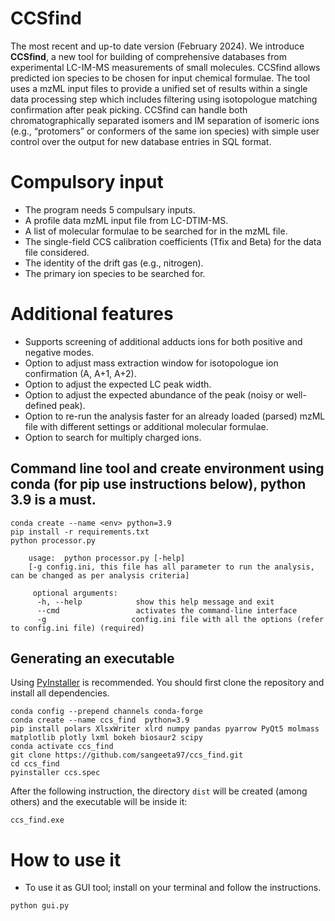 # CCSfind
The most recent and up-to date version (February 2024).
We introduce **CCSfind**, a new tool for building of comprehensive databases from experimental LC-IM-MS measurements of small molecules. 
CCSfind allows predicted ion species to be chosen for input chemical formulae.
The tool uses a mzML input files to provide a unified set of results within a single data processing step which includes filtering using isotopologue matching confirmation after peak picking.
CCSfind can handle both chromatographically separated isomers and IM separation of isomeric ions (e.g., “protomers” or conformers of the same ion species) with simple user control over the output for new database entries in SQL format. 

# Compulsory input

* The program needs 5 compulsary inputs.
* A profile data mzML input file from LC-DTIM-MS.
* A list of molecular formulae to be searched for in the mzML file.
* The single-field CCS calibration coefficients (Tfix and Beta) for the data file considered.
* The identity of the drift gas (e.g., nitrogen).
* The primary ion species to be searched for.



# Additional features

* Supports screening of additional adducts ions for both positive and negative modes.
* Option to adjust mass extraction window for isotopologue ion confirmation (A, A+1, A+2).
* Option to adjust the expected LC peak width.
* Option to adjust the expected abundance of the peak (noisy or well-defined peak).
* Option to re-run the analysis faster for an already loaded (parsed) mzML file with different settings or additional molecular formulae.
* Option to search for multiply charged ions.



## Command line tool and create environment using conda (for pip use instructions below), python 3.9 is a must.

```
conda create --name <env> python=3.9
pip install -r requirements.txt
python processor.py

    usage:  python processor.py [-help] 
    [-g config.ini, this file has all parameter to run the analysis, can be changed as per analysis criteria]

     optional arguments:
      -h, --help            show this help message and exit
      --cmd                 activates the command-line interface
      -g                   config.ini file with all the options (refer to config.ini file) (required)

```
## Generating an executable
Using [PyInstaller](http://www.pyinstaller.org) is recommended. You should first clone the repository and install all dependencies.


```
conda config --prepend channels conda-forge
conda create --name ccs_find  python=3.9
pip install polars XlsxWriter xlrd numpy pandas pyarrow PyQt5 molmass matplotlib plotly lxml bokeh biosaur2 scipy
conda activate ccs_find
git clone https://github.com/sangeeta97/ccs_find.git
cd ccs_find
pyinstaller ccs.spec

```

After the following instruction, the directory `dist` will be created (among others) and the executable will be inside it:
```
ccs_find.exe
```


# How to use it


* To use it as GUI tool; install on your terminal and follow the instructions.
```
python gui.py
```


